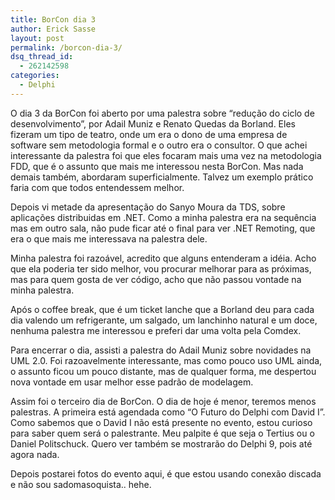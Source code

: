 ```yaml
---
title: BorCon dia 3
author: Erick Sasse
layout: post
permalink: /borcon-dia-3/
dsq_thread_id:
  - 262142598
categories:
  - Delphi
---
```

O dia 3 da BorCon foi aberto por uma palestra sobre &#8220;redu&ccedil;&atilde;o do ciclo de desenvolvimento&#8221;, por Adail Muniz e Renato Quedas da Borland. Eles fizeram um tipo de teatro, onde um era o dono de uma empresa de software sem metodologia formal e o outro era o consultor. O que achei interessante da palestra foi que eles focaram mais uma vez na metodologia FDD, que &eacute; o assunto que mais me interessou nesta BorCon. Mas nada demais tamb&eacute;m, abordaram superficialmente. Talvez um exemplo pr&aacute;tico faria com que todos entendessem melhor.

Depois vi metade da apresenta&ccedil;&atilde;o do Sanyo Moura da TDS, sobre aplica&ccedil;&otilde;es distribuidas em .NET. Como a minha palestra era na sequ&ecirc;ncia mas em outro sala, n&atilde;o pude ficar at&eacute; o final para ver .NET Remoting, que era o que mais me interessava na palestra dele.

Minha palestra foi razo&aacute;vel, acredito que alguns entenderam a id&eacute;ia. Acho que ela poderia ter sido melhor, vou procurar melhorar para as pr&oacute;ximas, mas para quem gosta de ver c&oacute;digo, acho que n&atilde;o passou vontade na minha palestra.

Ap&oacute;s o coffee break, que &eacute; um ticket lanche que a Borland deu para cada dia valendo um refrigerante, um salgado, um lanchinho natural e um doce, nenhuma palestra me interessou e preferi dar uma volta pela Comdex.

Para encerrar o dia, assisti a palestra do Adail Muniz sobre novidades na UML 2.0. Foi razoavelmente interessante, mas como pouco uso UML ainda, o assunto ficou um pouco distante, mas de qualquer forma, me despertou nova vontade em usar melhor esse padr&atilde;o de modelagem.

Assim foi o terceiro dia de BorCon. O dia de hoje &eacute; menor, teremos menos palestras. A primeira est&aacute; agendada como &#8220;O Futuro do Delphi com David I&#8221;. Como sabemos que o David I n&atilde;o est&aacute; presente no evento, estou curioso para saber quem ser&aacute; o palestrante. Meu palpite &eacute; que seja o Tertius ou o Daniel Politschuck. Quero ver tamb&eacute;m se mostrar&atilde;o do Delphi 9, pois at&eacute; agora nada.

Depois postarei fotos do evento aqui, &eacute; que estou usando conex&atilde;o discada e n&atilde;o sou sadomasoquista.. hehe.